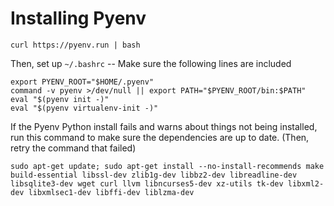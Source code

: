 # Installing Pyenv

```
curl https://pyenv.run | bash
```

Then, set up `~/.bashrc` -- Make sure the following lines are included

```
export PYENV_ROOT="$HOME/.pyenv"
command -v pyenv >/dev/null || export PATH="$PYENV_ROOT/bin:$PATH"
eval "$(pyenv init -)"
eval "$(pyenv virtualenv-init -)"
```

If the Pyenv Python install fails and warns about things not being installed, run this command to make sure the dependencies are up to date. (Then, retry the command that failed)

```
sudo apt-get update; sudo apt-get install --no-install-recommends make build-essential libssl-dev zlib1g-dev libbz2-dev libreadline-dev libsqlite3-dev wget curl llvm libncurses5-dev xz-utils tk-dev libxml2-dev libxmlsec1-dev libffi-dev liblzma-dev
```
